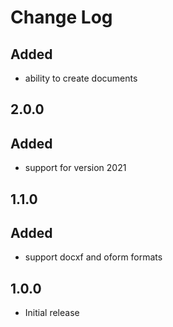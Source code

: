 # Change Log

## 
## Added
- ability to create documents

## 2.0.0
## Added
- support for version 2021

## 1.1.0
## Added
- support docxf and oform formats

## 1.0.0
- Initial release

